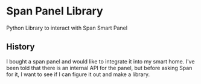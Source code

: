 # Span Panel Library

Python Library to interact with Span Smart Panel

## History

I bought a span panel and would like to integrate it into my smart home. I've been told that there is an internal API for the panel, but before asking Span for it, I want to see if I can figure it out and make a library.

